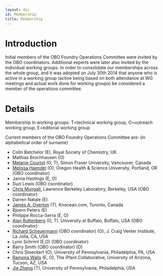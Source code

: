 ```yaml
---
layout: doc
id: Membership
title: Membership
---
```


# Introduction #

Initial members of the OBO Foundry Operations Committee were invited by the OBO coordinators. Additional experts were later also invited by the individual working groups. In order to consolidate our memberships across the whole group, and it was adopted on July 30th 2014 that anyone who is active in a working group (active being based on both attendance at WG meetings and actual work done for working groups) be considered a member of the operations committee.

# Details #
Membership in working groups: T=technical working group, O=outreach working group, E=editorial working group

Current members of the OBO Foundry Operations Committee are: (in alphabetical order of surname)

 * Colin Batchelor (E), Royal Society of Chemistry, UK
 * Mathias Brochhausen (O)
 * [Melanie Courtot](http://purl.org/net/mcourtot) (O, T),  Simon Fraser University, Vancouver, Canada
 * [Melissa Haendel](http://www.ohsu.edu/xd/education/library/about/staff-directory/melissa-haendel.cfm) (O), Oregon Health & Science University, Portland, OR (OBO coordinator)
 * Janna Hastings (E, O)
 * Suzi Lewis (OBO coordinator)
 * [Chris Mungall](https://github.com/cmungall/), Lawrence Berkeley Laboratory, Berkeley, USA (OBO coordinator)
 * Darren Natale (E)
 * [James A. Overton](http://james.overton.ca) (T), Knocean.com, Toronto, Canada
 * Bjoern Peters (E)
 * Philippe Rocca-Serra (E, O)
 * [Alan Ruttenberg](http://sciencecommons.org/about/whoweare/ruttenberg/) (O, T), University at Buffalo, Buffalo, USA (OBO coordinator)
 * [Richard Scheuermann](http://www.jcvi.org/cms/about/bios/rscheuermann/) (OBO coordinator) (O), J. Craig Venter Institute, La Jolla, CA, USA
 * Lynn Schriml (E,O) (OBO coordinator)
 * Barry Smith (OBO coordinator) (O)
 * Chris Stoeckert (O), University of Pennsylvania, Philadelphia, PA, USA
 * [Ramona Walls](http://www.iplantcollaborative.org/about-iplant/science/science-team) (E, O), The iPlant Collaborative, University of Arizona, Tucson, AZ, USA
 * [Jie Zheng](http://cbil.upenn.edu/profile-staff_bio/39) (T), University of Pennsylvania, Philadelphia, USA
